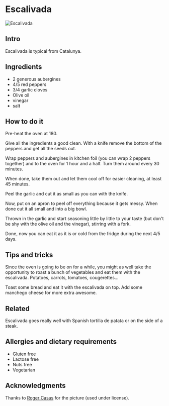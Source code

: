 # Escalivada

![Escalivada](./images/escalivada.jpg "Yums")

## Intro

Escalivada is typical from Catalunya.

## Ingredients

* 2 generous aubergines
* 4/5 red peppers
* 3/4 garlic cloves
* Olive oil
* vinegar
* salt

## How to do it

Pre-heat the oven at 180.

Give all the ingredients a good clean. With a knife remove the bottom of the peppers and get all the seeds out.

Wrap peppers and aubergines in kitchen foil (you can wrap 2 peppers together) and to the oven for 1 hour and a half. Turn them around every 30 minutes.

When done, take them out and let them cool off for easier cleaning, at least 45 minutes.

Peel the garlic and cut it as small as you can with the knife.

Now, put on an apron to peel off everything because it gets messy. When done cut it all small and into a big bowl.

Thrown in the garlic and start seasoning little by little to your taste (but don't be shy with the olive oil and the vinegar), stirring with a fork.

Done, now you can eat it as it is or cold from the fridge during the next 4/5 days.

## Tips and tricks

Since the oven is going to be on for a while, you might as well take the opportunity to roast a bunch of vegetables and eat them with the escalivada. Potatoes, carrots, tomatoes, cougerettes... 

Toast some bread and eat it with the escalivada on top. Add some manchego cheese for more extra awesome. 

## Related

Escalivada goes really well with Spanish tortilla de patata or on the side of a steak.

## Allergies and dietary requirements

* Gluten free
* Lactose free
* Nuts free
* Vegetarian

## Acknowledgments

Thanks to [Roger Casas](http://www.flickr.com/photos/casasroger/8406915934/) for the picture (used under license).
